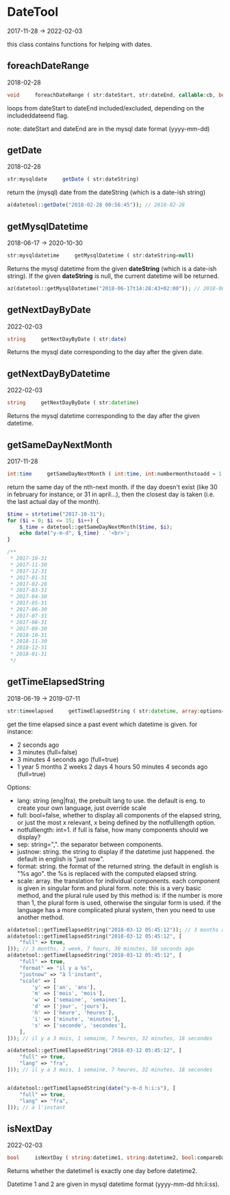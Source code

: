 DateTool
=====================
2017-11-28 -> 2022-02-03



this class contains functions for helping with dates.




foreachDateRange
-----------
2018-02-28


```php
void     foreachDateRange ( str:dateStart, str:dateEnd, callable:cb, bool:includeDateEnd=true)
```

loops from dateStart to dateEnd included/excluded, depending on the includeddateend flag.

note: dateStart and dateEnd are in the mysql date format (yyyy-mm-dd)
 
 
 

getDate
-----------
2018-02-28


```php
str:mysqldate     getDate ( str:dateString)
```

return the (mysql) date from the dateString (which is a date-ish string)

 
```php
a(datetool::getDate("2018-02-28 00:56:45")); // 2018-02-28
``` 




getMysqlDatetime
-----------
2018-06-17 -> 2020-10-30


```php
str:mysqldatetime     getMysqlDatetime ( str:dateString=null)
```

Returns the mysql datetime from the given **dateString** (which is a date-ish string).
If the given **dateString** is null, the current datetime will be returned.



```php
az(datetool::getMysqlDatetime("2018-06-17t14:28:43+02:00")); // 2018-06-17 14:28:43
```


getNextDayByDate
-----------
2022-02-03


```php
string     getNextDayByDate ( str:date)
```

Returns the mysql date corresponding to the day after the given date.


getNextDayByDatetime
-----------
2022-02-03


```php
string     getNextDayByDate ( str:datetime)
```

Returns the mysql datetime corresponding to the day after the given datetime.






getSameDayNextMonth
-----------
2017-11-28



```php
int:time     getSameDayNextMonth ( int:time, int:numbermonthstoadd = 1 )
```

return the same day of the nth-next month.
if the day doesn't exist (like 30 in february for instance, or 31 in april...),
then the closest day is taken (i.e. the last actual day of the month).

 
```php
$time = strtotime("2017-10-31");
for ($i = 0; $i <= 15; $i++) {
    $_time = datetool::getSameDayNextMonth($time, $i);
    echo date("y-m-d", $_time) . '<br>';
}

/**
 * 2017-10-31
 * 2017-11-30
 * 2017-12-31
 * 2017-01-31
 * 2017-02-28
 * 2017-03-31
 * 2017-04-30
 * 2017-05-31
 * 2017-06-30
 * 2017-07-31
 * 2017-08-31
 * 2017-09-30
 * 2018-10-31
 * 2018-11-30
 * 2018-12-31
 * 2018-01-31
 */
``` 


getTimeElapsedString
-----------
2018-06-19 -> 2019-07-11



```php
str:timeelapsed     getTimeElapsedString ( str:datetime, array:options=[] )
```

get the time elapsed since a past event which datetime is given.
for instance:
- 2 seconds ago
- 3 minutes (full=false)
- 3 minutes 4 seconds ago (full=true)
- 1 year 5 months 2 weeks 2 days 4 hours 50 minutes 4 seconds ago (full=true)

 
Options: 
 
- lang: string (eng|fra), the prebuilt lang to use. the default is eng.
       to create your own language, just override scale
- full: bool=false, whether to display all components of the elapsed string, or just the most x relevant,
       x being defined by the notfulllength option.
- notfulllength: int=1. if full is false, how many components should we display?
- sep: string=",". the separator between components.
- justnow: string. the string to display if the datetime just happened. the default in english is "just now".
- format: string. the format of the returned string. the default in english is "%s ago".
       the %s is replaced with the computed elapsed string.
- scale: array. the translation for individual components. each component is given in singular form and plural form.
       note: this is a very basic method, and the plural rule used by this method is:
           if the number is more than 1, the plural form is used, otherwise the singular form is used.
       if the language has a more complicated plural system, then you need to use another method.
      
 
```php
a(datetool::getTimeElapsedString("2018-03-12 05:45:12")); // 3 months ago
a(datetool::getTimeElapsedString("2018-03-12 05:45:12", [
    "full" => true,
])); // 3 months, 1 week, 7 hours, 30 minutes, 58 seconds ago
a(datetool::getTimeElapsedString("2018-03-12 05:45:12", [
    "full" => true,
    "format" => "il y a %s",
    "justnow" => "à l'instant",
    "scale" => [
        'y' => ['an', 'ans'],
        'm' => ['mois', 'mois'],
        'w' => ['semaine', 'semaines'],
        'd' => ['jour', 'jours'],
        'h' => ['heure', 'heures'],
        'i' => ['minute', 'minutes'],
        's' => ['seconde', 'secondes'],
    ],
])); // il y a 3 mois, 1 semaine, 7 heures, 32 minutes, 18 secondes

a(datetool::getTimeElapsedString("2018-03-12 05:45:12", [
    "full" => true,
    "lang" => "fra",
])); // il y a 3 mois, 1 semaine, 7 heures, 32 minutes, 18 secondes


a(datetool::getTimeElapsedString(date("y-m-d h:i:s"), [
    "full" => true,
    "lang" => "fra",
])); // à l'instant
``` 





isNextDay
-----------
2022-02-03

```php
bool     isNextDay ( string:datetime1, string:datetime2, bool:compareDateOnly = false )
```
Returns whether the datetime1 is exactly one day before datetime2.

Datetime 1 and 2 are given in mysql datetime format (yyyy-mm-dd hh:ii:ss).
